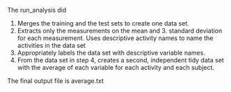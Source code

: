 The run_analysis did 
1. Merges the training and the test sets to create one data set.
2. Extracts only the measurements on the mean and 3. standard deviation for each measurement. 
Uses descriptive activity names to name the activities in the data set
4. Appropriately labels the data set with descriptive variable names. 
5. From the data set in step 4, creates a second, independent tidy data set with the average of each variable for each activity and each subject.

The final output file is average.txt
